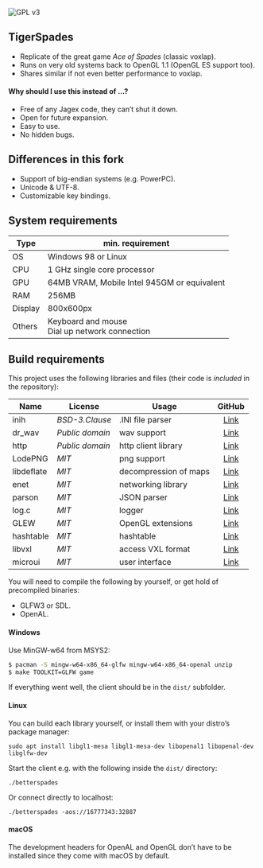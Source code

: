 ![GPL v3](https://www.gnu.org/graphics/gplv3-127x51.png)

## TigerSpades

* Replicate of the great game *Ace of Spades* (classic voxlap).
* Runs on very old systems back to OpenGL 1.1 (OpenGL ES support too).
* Shares similar if not even better performance to voxlap.

#### Why should I use this instead of ...?

* Free of any Jagex code, they can’t shut it down.
* Open for future expansion.
* Easy to use.
* No hidden bugs.

## Differences in this fork

* Support of big-endian systems (e.g. PowerPC).
* Unicode & UTF-8.
* Customizable key bindings.

## System requirements

| Type    | min. requirement                                     |
| ------- | ---------------------------------------------------- |
| OS      | Windows 98 or Linux                                  |
| CPU     | 1 GHz single core processor                          |
| GPU     | 64MB VRAM, Mobile Intel 945GM or equivalent          |
| RAM     | 256MB                                                |
| Display | 800x600px                                            |
| Others  | Keyboard and mouse<br />Dial up network connection   |

## Build requirements

This project uses the following libraries and files (their code is *included* in the repository):

| Name         | License         | Usage                  | GitHub                                             |
| ------------ | --------------- | ---------------------- | :------------------------------------------------: |
| inih         | *BSD-3.Clause*  | .INI file parser       | [Link](https://github.com/benhoyt/inih)            |
| dr_wav       | *Public domain* | wav support            | [Link](https://github.com/mackron/dr_libs/)        |
| http         | *Public domain* | http client library    | [Link](https://github.com/mattiasgustavsson/libs)  |
| LodePNG      | *MIT*           | png support            | [Link](https://github.com/lvandeve/lodepng)        |
| libdeflate   | *MIT*           | decompression of maps  | [Link](https://github.com/ebiggers/libdeflate)     |
| enet         | *MIT*           | networking library     | [Link](https://github.com/lsalzman/enet)           |
| parson       | *MIT*           | JSON parser            | [Link](https://github.com/kgabis/parson)           |
| log.c        | *MIT*           | logger                 | [Link](https://github.com/xtreme8000/log.c)        |
| GLEW         | *MIT*           | OpenGL extensions      | [Link](https://github.com/nigels-com/glew)         |
| hashtable    | *MIT*           | hashtable              | [Link](https://github.com/goldsborough/hashtable/) |
| libvxl       | *MIT*           | access VXL format      | [Link](https://github.com/xtreme8000/libvxl/)      |
| microui      | *MIT*           | user interface         | [Link](https://github.com/rxi/microui)             |

You will need to compile the following by yourself, or get hold of precompiled binaries:

* GLFW3 or SDL.
* OpenAL.

#### Windows

Use MinGW-w64 from MSYS2:

```bash
$ pacman -S mingw-w64-x86_64-glfw mingw-w64-x86_64-openal unzip
$ make TOOLKIT=GLFW game
```

If everything went well, the client should be in the `dist/` subfolder.

#### Linux

You can build each library yourself, or install them with your distro’s package manager:
```
sudo apt install libgl1-mesa libgl1-mesa-dev libopenal1 libopenal-dev libglfw-dev
```

Start the client e.g. with the following inside the `dist/` directory:
```
./betterspades
```
Or connect directly to localhost:
```
./betterspades -aos://16777343:32887
```

#### macOS

The development headers for OpenAL and OpenGL don’t have to be installed since they come with macOS by default.

